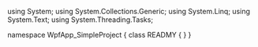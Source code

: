 ﻿using System;
using System.Collections.Generic;
using System.Linq;
using System.Text;
using System.Threading.Tasks;

namespace WpfApp_SimpleProject
{
    class READMY
    {
    }
}
